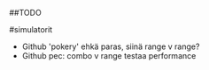 ##TODO

#simulatorit
- Github 'pokery' ehkä paras, siinä range v range?
- Github pec: combo v range
testaa performance


